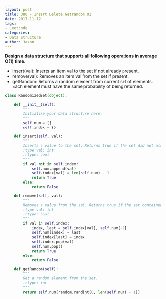 ```yaml
---
layout: post
title: 380 - Insert Delete Getrandom O1
date: 2017-11-12
tags:
- Leetcode
categories:
- Data Structure
author: Jason
---
```

**Design a data structure that supports all following operations in average O(1) time.**

* insert(val): Inserts an item val to the set if not already present.
* remove(val): Removes an item val from the set if present.
* getRandom: Returns a random element from current set of elements. Each element must have the same probability of being returned.


```python
class RandomizedSet(object):

    def __init__(self):
        """
        Initialize your data structure here.
        """
        self.num = []
        self.index = {}

    def insert(self, val):
        """
        Inserts a value to the set. Returns true if the set did not already contain the specified element.
        :type val: int
        :rtype: bool
        """
        if val not in self.index:
            self.num.append(val)
            self.index[val] = len(self.num) - 1
            return True
        else:
            return False

    def remove(self, val):
        """
        Removes a value from the set. Returns true if the set contained the specified element.
        :type val: int
        :rtype: bool
        """
        if val in self.index:
            index, last = self.index[val], self.num[-1]
            self.num[index] = last
            self.index[last] = index
            self.index.pop(val)
            self.num.pop()
            return True
        else:
            return False

    def getRandom(self):
        """
        Get a random element from the set.
        :rtype: int
        """
        return self.num[random.randint(0, len(self.num) - 1)]
```
